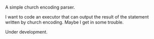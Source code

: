 
A simple church encoding parser.

I want to code an executor that can output the result of the statement written by church encoding. Maybe I get in some trouble.

Under development.
